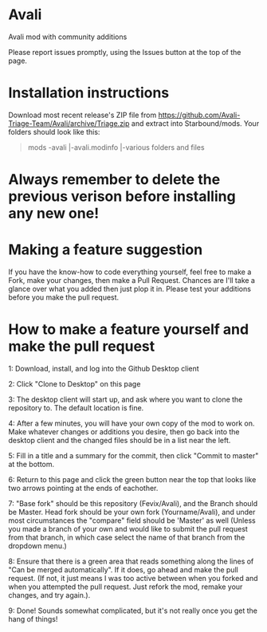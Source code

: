 # Avali
Avali mod with community additions

Please report issues promptly, using the Issues button at the top of the page. 

# Installation instructions
Download most recent release's ZIP file from  https://github.com/Avali-Triage-Team/Avali/archive/Triage.zip and extract into Starbound/mods. Your folders should look like this: 

>mods 
>-avali 
>|-avali.modinfo 
>|-various folders and files 

# Always remember to delete the previous verison before installing any new one!

# Making a feature suggestion
If you have the know-how to code everything yourself, feel free to make a Fork, make your changes, then make a Pull Request. Chances are I'll take a glance over what you added then just plop it in.
Please test your additions before you make the pull request.

# How to make a feature yourself and make the pull request
1: Download, install, and log into the Github Desktop client

2: Click "Clone to Desktop" on this page

3: The desktop client will start up, and ask where you want to clone the repository to. The default location is fine.

4: After a few minutes, you will have your own copy of the mod to work on. Make whatever changes or additions you desire, then go back into the desktop client and the changed files should be in a list near the left. 

5: Fill in a title and a summary for the commit, then click "Commit to master" at the bottom.

6: Return to this page and click the green button near the top that looks like two arrows pointing at the ends of eachother.

7: "Base fork" should be this repository (Fevix/Avali), and the Branch should be Master. Head fork should be your own fork (Yourname/Avali), and under most circumstances the "compare" field should be 'Master' as well (Unless you made a branch of your own and would like to submit the pull request from that branch, in which case select the name of that branch from the dropdown menu.)

8: Ensure that there is a green area that reads something along the lines of "Can be merged automatically". If it does, go ahead and make the pull request. (If not, it just means I was too active between when you forked and when you attempted the pull request. Just refork the mod, remake your changes, and try again.).

9: Done! Sounds somewhat complicated, but it's not really once you get the hang of things!
